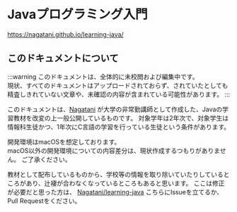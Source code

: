 # Javaプログラミング入門

https://nagatani.github.io/learning-java/


## このドキュメントについて

:::warning
このドキュメントは、全体的に未校閲および編集中です。  
現状、すべてのドキュメントはアップロードされておらず、されていたとしても精査しきれていない文章や、未確認の内容が含まれている可能性があります。
:::


このドキュメントは、<a href="https://nagatani.me">Nagatani</a> が大学の非常勤講師として作成した、Javaの学習教材を改変の上一般公開しているものです。
対象学年は2年次で、対象学生は情報科生徒かつ、1年次にC言語の学習を行っている生徒という条件があります。


開発環境はmacOSを想定しております。  
macOS以外の開発環境についての内容差分は、現状作成するつもりがありません。
ご了承ください。


教材として配布しているものから、学校等の情報を取り除いていたりしているところがあり、辻褄が合わなくなっているところもあると思います。
ここは修正が必要だと思った方は、 <a href="https://github.com/Nagatani/learning-java" target="_blank">Nagatani/learning-java</a> こちらにIssueを立てるか、Pull Requestをください。

